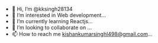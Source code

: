 - 👋 Hi, I’m @kksingh28134
- 👀 I’m interested in Web development...
- 🌱 I’m currently learning Reactjs...
- 💞️ I’m looking to collaborate on ...
- 📫 How to reach me kishankumarsinghl498@gmail.com...

<!---
kksingh28134/kksingh28134 is a ✨ special ✨ repository because its `README.md` (this file) appears on your GitHub profile.
You can click the Preview link to take a look at your changes.
--->
